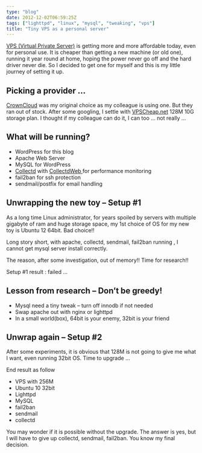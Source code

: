 ```yaml
---
type: "blog"
date: 2012-12-02T06:59:25Z
tags: ["lighttpd", "linux", "mysql", "tweaking", "vps"]
title: "Tiny VPS as a personal server"
---
```

<!--more-->

[VPS (Virtual Private Server)](http://en.wikipedia.org/wiki/Virtual_private_server "VPS (Virtual Private Server)") is getting more and more affordable today, even for personal use. It is cheaper than getting a new machine (or old one), running it year round at home, hoping the power never go off and the hard driver never die. So I decided to get one for myself and this is my little journey of setting it up.

## Picking a provider …

[CrownCloud](https://crowncloud.net/openvz.html) was my original choice as my colleague is using one. But they ran out of stock. After some googling, I settle with [VPSCheap.net](http://vpscheap.net/) 128M 10G storage plan. I thought if my colleague can do it, I can too … not really …

## What will be running?

- WordPress for this blog
- Apache Web Server
- MySQL for WordPress
- [Collectd](http://collectd.org/) with [CollectdWeb ](http://collectdweb.appspot.com/)for performance monitoring
- fail2ban for ssh protection
- sendmail/postfix for email handling

## Unwrapping the new toy – Setup #1

As a long time Linux administrator, for years spoiled by servers with multiple gigabyte of ram and huge storage space, my 1st choice of OS for my new toy is Ubuntu 12 64bit. Bad choice!!

Long story short, with apache, collectd, sendmail, fail2ban running , I cannot get mysql server install correctly.

The reason, after some investigation, out of memory!! Time for research!!

Setup #1 result : failed …

## Lesson from research – Don’t be greedy!

- Mysql need a tiny tweak – turn off innodb if not needed
- Swap apache out with nginx or lighttpd
- In a small world(box), 64bit is your enemy, 32bit is your friend

## Unwrap again – Setup #2

After some experiments, it is obvious that 128M is not going to give me what I want, even running 32bit OS. Time to upgrade …

End result as follow

- VPS with 256M
- Ubuntu 10 32bit
- Lighttpd
- MySQL
- fail2ban
- sendmail
- collectd

You may wonder if it is possible without the upgrade. The answer is yes, but I will have to give up collectd, sendmail, fail2ban. You know my final decision.
